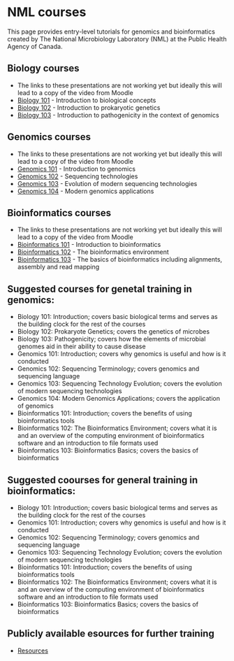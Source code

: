 
# NML courses 

This page provides entry-level tutorials for genomics and bioinformatics created by The National Microbiology Laboratory (NML) at the Public Health Agency of Canada. 

## Biology courses
* The links to these presentations are not working yet but ideally this will lead to a copy of the video from Moodle
* [Biology 101](Bio1.md) - Introduction to biological concepts
* [Biology 102](Bio2.md) - Introduction to prokaryotic genetics
* [Biology 103](Bio3.md) - Introduction to pathogenicity in the context of genomics

## Genomics courses
* The links to these presentations are not working yet but ideally this will lead to a copy of the video from Moodle
* [Genomics 101](Bio1.md) - Introduction to genomics
* [Genomics 102](Bio2.md) - Sequencing technologies 
* [Genomics 103](Bio3.md) - Evolution of modern sequencing technologies
* [Genomics 104](Bio4.md) - Modern genomics applications

## Bioinformatics courses
* The links to these presentations are not working yet but ideally this will lead to a copy of the video from Moodle
* [Bioinformatics 101](Bfx1.md) - Introduction to bioinformatics
* [Bioinformatics 102](Bfx2.md) - The bioinformatics environment 
* [Bioinformatics 103](Bfx3.md) - The basics of bioinformatics including alignments, assembly and read mapping
 
## Suggested courses for genetal training in genomics:
 * Biology 101: Introduction; covers basic biological terms and serves as the building clock for the rest of the courses
 * Biology 102: Prokaryote Genetics; covers the genetics of microbes
 * Biology 103: Pathogenicity; covers how the elements of microbial genomes aid in their ability to cause disease
 * Genomics 101: Introduction; covers why genomics is useful and how is it conducted
 * Genomics 102: Sequencing Terminology; covers genomics and sequencing language  
 * Genomics 103: Sequencing Technology Evolution; covers the evolution of modern sequencing technologies
 * Genomics 104: Modern Genomics Applications; covers the application of genomics
 * Bioinformatics 101: Introduction; covers the benefits of using bioinformatics tools
 * Bioinformatics 102: The Bioinformatics Environment; covers what it is and an overview of the computing environment of bioinformatics software and an introduction to file formats used 
 * Bioinformatics 103: Bioinformatics Basics; covers the basics of bioinformatics
 
## Suggested coourses for general training in bioinformatics:
 * Biology 101: Introduction; covers basic biological terms and serves as the building clock for the rest of the courses
 * Genomics 101: Introduction; covers why genomics is useful and how is it conducted
 * Genomics 102: Sequencing Terminology; covers genomics and sequencing language  
 * Genomics 103: Sequencing Technology Evolution; covers the evolution of modern sequencing technologies
 * Bioinformatics 101: Introduction; covers the benefits of using bioinformatics tools
 * Bioinformatics 102: The Bioinformatics Environment; covers what it is and an overview of the computing environment of bioinformatics software and an introduction to file formats used 
 * Bioinformatics 103: Bioinformatics Basics; covers the basics of bioinformatics
 
## Publicly available esources for further training 
 * [Resources](resources.md)
 
